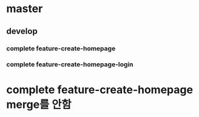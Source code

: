 # master
## develop
### complete feature-create-homepage
### complete feature-create-homepage-login

# complete feature-create-homepage merge를 안함
